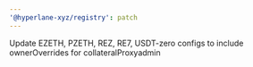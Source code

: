 ```yaml
---
'@hyperlane-xyz/registry': patch
---
```


Update EZETH, PZETH, REZ, RE7, USDT-zero configs to include ownerOverrides for collateralProxyadmin

